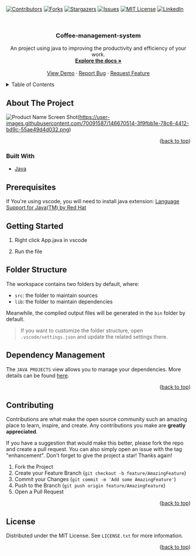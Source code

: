 <div id="top"></div>
<!--
*** Thanks for checking out the Best-README-Template. If you have a suggestion
*** that would make this better, please fork the repo and create a pull request
*** or simply open an issue with the tag "enhancement".
*** Don't forget to give the project a star!
*** Thanks again! Now go create something AMAZING! :D
-->



<!-- PROJECT SHIELDS -->
<!--
*** I'm using markdown "reference style" links for readability.
*** Reference links are enclosed in brackets [ ] instead of parentheses ( ).
*** See the bottom of this document for the declaration of the reference variables
*** for contributors-url, forks-url, etc. This is an optional, concise syntax you may use.
*** https://www.markdownguide.org/basic-syntax/#reference-style-links
-->
[![Contributors][contributors-shield]][contributors-url]
[![Forks][forks-shield]][forks-url]
[![Stargazers][stars-shield]][stars-url]
[![Issues][issues-shield]][issues-url]
[![MIT License][license-shield]][license-url]
[![LinkedIn][linkedin-shield]][linkedin-url]



<!-- PROJECT LOGO -->
<br />
<div align="center">

  <h3 align="center">Coffee-management-system</h3>

  <p align="center">
    An project using java to improving the productivity and efficiency of your work.
    <br />
    <a href="https://github.com/onggiabayluon/Coffee-management-system"><strong>Explore the docs »</strong></a>
    <br />
    <br />
    <a href="https://github.com/onggiabayluon/Coffee-management-system">View Demo</a>
    ·
    <a href="https://github.com/onggiabayluon/Coffee-management-system/issues">Report Bug</a>
    ·
    <a href="https://github.com/onggiabayluon/Coffee-management-system/issues">Request Feature</a>
  </p>
</div>



<!-- TABLE OF CONTENTS -->
<details>
  <summary>Table of Contents</summary>
  <ol>
    <li>
      <a href="#about-the-project">About The Project</a>
      <ul>
        <li><a href="#built-with">Built With</a></li>
      </ul>
    </li>
    <li>
      <a href="#getting-started">Getting Started</a>
      <ul>
        <li><a href="#prerequisites">Prerequisites</a></li>
        <li><a href="#installation">Installation</a></li>
      </ul>
    </li>
    <li><a href="#usage">Usage</a></li>
    <li><a href="#roadmap">Roadmap</a></li>
    <li><a href="#contributing">Contributing</a></li>
    <li><a href="#license">License</a></li>
    <li><a href="#contact">Contact</a></li>
    <li><a href="#acknowledgments">Acknowledgments</a></li>
  </ol>
</details>



<!-- ABOUT THE PROJECT -->
## About The Project



![Product Name Screen Shot][product-screenshot](https://user-images.githubusercontent.com/70091587/146670514-3f9fbb1e-78c6-4412-bd9c-55ae49d4d032.png)

<p align="right">(<a href="#top">back to top</a>)</p>



### Built With

* [Java](https://java.com/)




<!-- GETTING STARTED -->
## Prerequisites
If You're using vscode, you will need to install java extension: 
[Language Support for Java(TM) by Red Hat](https://marketplace.visualstudio.com/items?itemName=redhat.java) 
  
## Getting Started

1. Right click App.java in vscode

2. Run the file



  
## Folder Structure

The workspace contains two folders by default, where:

- `src`: the folder to maintain sources
- `lib`: the folder to maintain dependencies

Meanwhile, the compiled output files will be generated in the `bin` folder by default.

> If you want to customize the folder structure, open `.vscode/settings.json` and update the related settings there.

## Dependency Management

The `JAVA PROJECTS` view allows you to manage your dependencies. More details can be found [here](https://github.com/microsoft/vscode-java-dependency#manage-dependencies).

<p align="right">(<a href="#top">back to top</a>)</p>



<!-- CONTRIBUTING -->
## Contributing

Contributions are what make the open source community such an amazing place to learn, inspire, and create. Any contributions you make are **greatly appreciated**.

If you have a suggestion that would make this better, please fork the repo and create a pull request. You can also simply open an issue with the tag "enhancement".
Don't forget to give the project a star! Thanks again!

1. Fork the Project
2. Create your Feature Branch (`git checkout -b feature/AmazingFeature`)
3. Commit your Changes (`git commit -m 'Add some AmazingFeature'`)
4. Push to the Branch (`git push origin feature/AmazingFeature`)
5. Open a Pull Request

<p align="right">(<a href="#top">back to top</a>)</p>



<!-- LICENSE -->
## License

Distributed under the MIT License. See `LICENSE.txt` for more information.

<p align="right">(<a href="#top">back to top</a>)</p>



<!-- MARKDOWN LINKS & IMAGES -->
<!-- https://www.markdownguide.org/basic-syntax/#reference-style-links -->
[contributors-shield]: https://img.shields.io/github/contributors/onggiabayluon/Coffee-management-system.svg?style=for-the-badge
[contributors-url]: https://github.com/onggiabayluon/Coffee-management-system/graphs/contributors
[forks-shield]: https://img.shields.io/github/forks/onggiabayluon/Coffee-management-system.svg?style=for-the-badge
[forks-url]: https://github.com/onggiabayluon/Coffee-management-system/network/members
[stars-shield]: https://img.shields.io/github/stars/onggiabayluon/Coffee-management-system.svg?style=for-the-badge
[stars-url]: https://github.com/onggiabayluon/Coffee-management-system/stargazers
[issues-shield]: https://img.shields.io/github/issues/onggiabayluon/Coffee-management-system.svg?style=for-the-badge
[issues-url]: https://github.com/onggiabayluon/Coffee-management-system/issues
[license-shield]: https://img.shields.io/github/license/onggiabayluon/Coffee-management-system.svg?style=for-the-badge
[license-url]: https://github.com/onggiabayluon/Coffee-management-system/blob/master/LICENSE.txt
[linkedin-shield]: https://img.shields.io/badge/-LinkedIn-black.svg?style=for-the-badge&logo=linkedin&colorB=555
[linkedin-url]: https://linkedin.com/in/othneildrew
[product-screenshot]: https://user-images.githubusercontent.com/70091587/146670514-3f9fbb1e-78c6-4412-bd9c-55ae49d4d032.png


